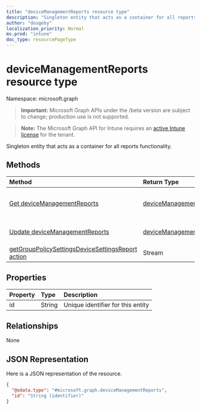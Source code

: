 ```yaml
---
title: "deviceManagementReports resource type"
description: "Singleton entity that acts as a container for all reports functionality."
author: "dougeby"
localization_priority: Normal
ms.prod: "intune"
doc_type: resourcePageType
---
```


# deviceManagementReports resource type

Namespace: microsoft.graph

> **Important:** Microsoft Graph APIs under the /beta version are subject to change; production use is not supported.

> **Note:** The Microsoft Graph API for Intune requires an [active Intune license](https://go.microsoft.com/fwlink/?linkid=839381) for the tenant.

Singleton entity that acts as a container for all reports functionality.

## Methods
|Method|Return Type|Description|
|:---|:---|:---|
|[Get deviceManagementReports](../api/intune-grouppolicy-devicemanagementreports-get.md)|[deviceManagementReports](../resources/intune-grouppolicy-devicemanagementreports.md)|Read properties and relationships of the [deviceManagementReports](../resources/intune-grouppolicy-devicemanagementreports.md) object.|
|[Update deviceManagementReports](../api/intune-grouppolicy-devicemanagementreports-update.md)|[deviceManagementReports](../resources/intune-grouppolicy-devicemanagementreports.md)|Update the properties of a [deviceManagementReports](../resources/intune-grouppolicy-devicemanagementreports.md) object.|
|[getGroupPolicySettingsDeviceSettingsReport action](../api/intune-grouppolicy-devicemanagementreports-getgrouppolicysettingsdevicesettingsreport.md)|Stream|Not yet documented|

## Properties
|Property|Type|Description|
|:---|:---|:---|
|id|String|Unique identifier for this entity|

## Relationships
None

## JSON Representation
Here is a JSON representation of the resource.
<!-- {
  "blockType": "resource",
  "keyProperty": "id",
  "@odata.type": "microsoft.graph.deviceManagementReports"
}
-->
``` json
{
  "@odata.type": "#microsoft.graph.deviceManagementReports",
  "id": "String (identifier)"
}
```





